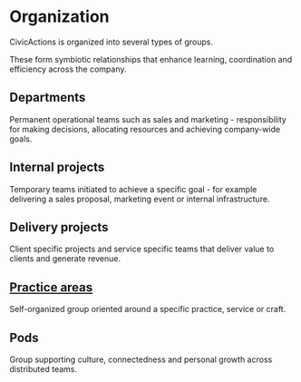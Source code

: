 # Organization

CivicActions is organized into several types of groups.

These form symbiotic relationships that enhance learning, coordination and efficiency across the company.

## Departments

Permanent operational teams such as sales and marketing - responsibility for making decisions, allocating resources and achieving company-wide goals.

## Internal projects

Temporary teams initiated to achieve a specific goal - for example delivering a sales proposal, marketing event or internal infrastructure.

## Delivery projects

Client specific projects and service specific teams that deliver value to clients and generate revenue.

## [Practice areas](../practice-areas/about-practice-areas.md)

Self-organized group oriented around a specific practice, service or craft.

## Pods

Group supporting culture, connectedness and personal growth across distributed teams.
